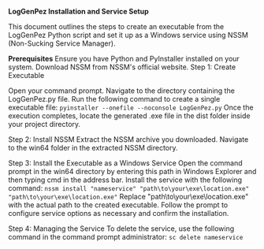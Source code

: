 **LogGenPez Installation and Service Setup**


This document outlines the steps to create an executable from the LogGenPez Python script and set it up as a Windows service using NSSM (Non-Sucking Service Manager).

**Prerequisites**
Ensure you have Python and PyInstaller installed on your system.
Download NSSM from NSSM's official website.
Step 1: Create Executable

  Open your command prompt.
  Navigate to the directory containing the LogGenPez.py file.
  Run the following command to create a single executable file:
      ```pyinstaller --onefile --noconsole LogGenPez.py```
  Once the execution completes, locate the generated .exe file in the dist folder inside your project directory.


Step 2: Install NSSM
  Extract the NSSM archive you downloaded.
  Navigate to the win64 folder in the extracted NSSM directory.


Step 3: Install the Executable as a Windows Service
  Open the command prompt in the win64 directory by entering this path in Windows Explorer and then typing cmd in the address bar.
  Install the service with the following command:
      ```nssm install "nameservice" "path\to\your\exe\location.exe" "path\to\your\exe\location.exe"```
  Replace "path\to\your\exe\location.exe" with the actual path to the created executable.
  Follow the prompt to configure service options as necessary and confirm the installation.
  

Step 4: Managing the Service
  To delete the service, use the following command in the command prompt administrator:
      ```sc delete nameservice```
